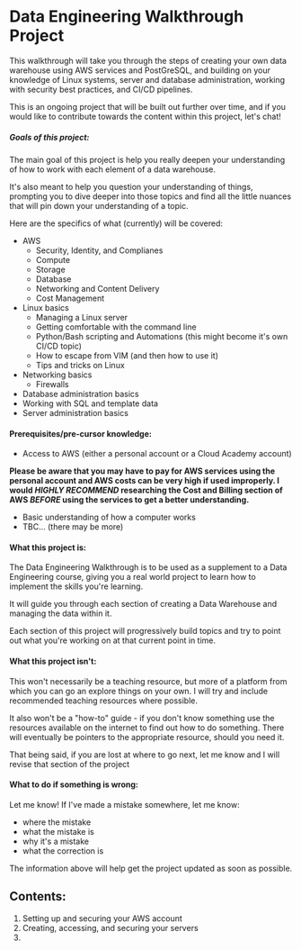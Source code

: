# Data Engineering Walkthrough Project
This walkthrough will take you through the steps of creating your own data warehouse using AWS services and PostGreSQL, and building on your knowledge of Linux systems, server and database administration, working with security best practices, and CI/CD pipelines.

This is an ongoing project that will be built out further over time, and if you would like to contribute towards the content within this project, let's chat!

##### Goals of this project:
The main goal of this project is help you really deepen your understanding of how to work with each element of a data warehouse. 

It's also meant to help you question your understanding of things, prompting you to dive deeper into those topics and find all the little nuances that will pin down your understanding of a topic.

Here are the specifics of what (currently) will be covered:
- AWS
	- Security, Identity, and Complianes
	- Compute
	- Storage
	- Database
	- Networking and Content Delivery
	- Cost Management
- Linux basics
	- Managing a Linux server
	- Getting comfortable with the command line
	- Python/Bash scripting and Automations (this might become it's own CI/CD topic)
	- How to escape from VIM (and then how to use it)
	- Tips and tricks on Linux
- Networking basics
	- Firewalls
- Database administration basics
- Working with SQL and template data
- Server administration basics

#### Prerequisites/pre-cursor knowledge:
- Access to AWS (either a personal account or a Cloud Academy account)

**Please be aware that you may have to pay for AWS services using the personal account and AWS costs can be very high if used improperly. I would *HIGHLY RECOMMEND* researching the Cost and Billing section of AWS *BEFORE* using the services to get a better understanding.**

- Basic understanding of how a computer works
- TBC... (there may be more)

#### What this project is:
The Data Engineering Walkthrough is to be used as a supplement to a Data Engineering course, giving you a real world project to learn how to implement the skills you're learning.

It will guide you through each section of creating a Data Warehouse and managing the data within it.

Each section of this project will progressively build topics and try to point out what you're working on at that current point in time.

#### What this project isn't:
This won't necessarily be a teaching resource, but more of a platform from which you can go an explore things on your own. I will try and include recommended teaching resources where possible.

It also won't be a "how-to" guide - if you don't know something use the resources available on the internet to find out how to do something. There will eventually be pointers to the appropriate resource, should you need it.

That being said, if you are lost at where to go next, let me know and I will revise that section of the project

#### What to do if something is wrong:
Let me know! If I've made a mistake somewhere, let me know:
- where the mistake
- what the mistake is
- why it's a mistake
- what the correction is

The information above will help get the project updated as soon as possible.

## Contents:
1. Setting up and securing your AWS account
2. Creating, accessing, and securing your servers
3. 